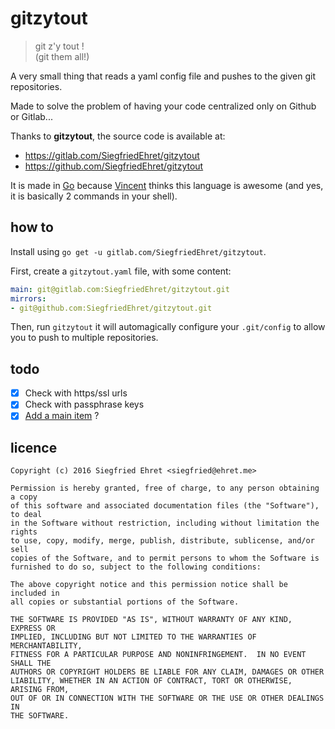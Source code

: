 # gitzytout

> git z'y tout !<br>
(git them all!)

A very small thing that reads a yaml config file and pushes to the given git repositories.

Made to solve the problem of having your code centralized only on Github or Gitlab...

Thanks to **gitzytout**, the source code is available at:

- https://gitlab.com/SiegfriedEhret/gitzytout
- https://github.com/SiegfriedEhret/gitzytout

It is made in [Go](https://golang.org) because [Vincent](https://github.com/vbehar) thinks this language is awesome (and yes, it is basically 2 commands in your shell).

## how to

Install using `go get -u gitlab.com/SiegfriedEhret/gitzytout`.

First, create a `gitzytout.yaml` file, with some content:

```yaml
main: git@gitlab.com:SiegfriedEhret/gitzytout.git
mirrors:
- git@github.com:SiegfriedEhret/gitzytout.git
```

Then, run `gitzytout` it will automagically configure your `.git/config` to allow you to push to multiple repositories.

## todo

- [x] Check with https/ssl urls
- [x] Check with passphrase keys
- [x] [Add a main item](https://gitlab.com/SiegfriedEhret/gitzytout/issues/1) ?

## licence

```
Copyright (c) 2016 Siegfried Ehret <siegfried@ehret.me>

Permission is hereby granted, free of charge, to any person obtaining a copy
of this software and associated documentation files (the "Software"), to deal
in the Software without restriction, including without limitation the rights
to use, copy, modify, merge, publish, distribute, sublicense, and/or sell
copies of the Software, and to permit persons to whom the Software is
furnished to do so, subject to the following conditions:

The above copyright notice and this permission notice shall be included in
all copies or substantial portions of the Software.

THE SOFTWARE IS PROVIDED "AS IS", WITHOUT WARRANTY OF ANY KIND, EXPRESS OR
IMPLIED, INCLUDING BUT NOT LIMITED TO THE WARRANTIES OF MERCHANTABILITY,
FITNESS FOR A PARTICULAR PURPOSE AND NONINFRINGEMENT.  IN NO EVENT SHALL THE
AUTHORS OR COPYRIGHT HOLDERS BE LIABLE FOR ANY CLAIM, DAMAGES OR OTHER
LIABILITY, WHETHER IN AN ACTION OF CONTRACT, TORT OR OTHERWISE, ARISING FROM,
OUT OF OR IN CONNECTION WITH THE SOFTWARE OR THE USE OR OTHER DEALINGS IN
THE SOFTWARE.
```
